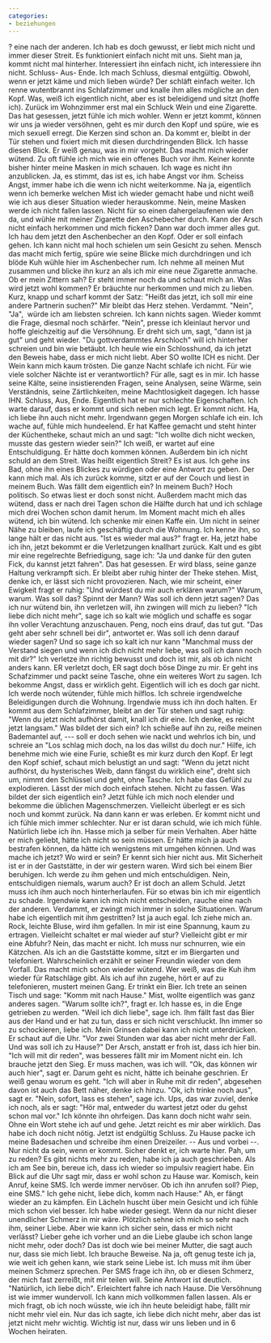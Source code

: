 ```yaml
---
categories:
- beziehungen
---
```

? eine nach der anderen. Ich hab
es doch gewusst, er liebt mich nicht und immer dieser Streit. Es funktioniert
einfach nicht mit uns. Sieht man ja, kommt nicht mal hinterher. Interessiert ihn
einfach nicht, ich interessiere ihn nicht. Schluss- Aus- Ende. Ich mach Schluss,
diesmal entgültig. Obwohl, wenn er jetzt käme und mich lieben würde? Der schläft
einfach weiter.
Ich renne wutentbrannt ins Schlafzimmer und knalle ihm alles mögliche
an den Kopf. Was, weiß ich eigentlich nicht, aber es ist beleidigend und sitzt
(hoffe ich). Zurück im Wohnzimmer erst mal ein Schluck Wein und eine Zigarette.
Das hat gesessen, jetzt fühle ich mich wohler. Wenn er jetzt kommt, können wir
uns ja wieder versöhnen, geht es mir durch den Kopf und spüre, wie es mich
sexuell erregt. Die Kerzen sind schon an.
Da kommt er, bleibt in der Tür stehen
und fixiert mich mit diesen durchdringenden Blick. Ich hasse diesen Blick. Er
weiß genau, was in mir vorgeht. Das macht mich wieder wütend. Zu oft fühle
ich mich wie ein offenes Buch vor ihm. Keiner konnte bisher hinter meine Masken
in mich schauen. Ich wage es nicht ihn anzublicken. Ja, es stimmt, das ist es,
ich habe Angst vor ihm.
Scheiss Angst, immer
habe ich die wenn ich nicht weiterkomme. Na ja, eigentlich wenn ich bemerke
welchen Mist ich wieder gemacht habe und nicht weiß wie ich aus dieser
Situation wieder herauskomme. Nein, meine Masken werde ich nicht fallen lassen.
Nicht für so einen dahergelaufenen wie den da, und wühle mit meiner Zigarette
den Aschebecher durch. Kann der Arsch nicht einfach herkommen und mich ficken?
Dann war doch immer alles gut. Ich hau dem jetzt den Aschenbecher an den Kopf.
Oder er soll einfach gehen. Ich kann nicht mal hoch schielen um sein Gesicht zu
sehen. Mensch das macht mich fertig, spüre wie seine Blicke mich durchdringen
und ich blöde Kuh wühle hier im Aschenbecher rum. Ich nehme all meinen Mut
zusammen und blicke ihn kurz an als ich mir eine neue Zigarette anmache. Ob er
mein Zittern sah?
Er steht immer noch da und schaut mich an. Was wird
jetzt wohl kommen? Er bräuchte nur herkommen und mich zu lieben. Kurz, knapp
und scharf kommt der Satz: "Heißt das jetzt, ich soll mir eine andere
Partnerin suchen?" Mir bleibt das Herz stehen.
Verdammt. "Nein",
"Ja",  würde ich
am liebsten schreien. Ich kann nichts sagen.
Wieder kommt die Frage, diesmal
noch schärfer. "Nein", presse ich kleinlaut hervor und hoffe gleichzeitig
auf die Versöhnung. Er dreht sich um, sagt, "dann ist ja gut" und geht
wieder. "Du gottverdammtes Arschloch" will ich hinterher schreien und
bin wie betäubt.
Ich heule wie ein Schlosshund, da ich jetzt den Beweis habe, dass er
mich nicht liebt. Aber SO wollte ICH es nicht.
Der Wein kann mich kaum trösten. Die ganze Nacht schlafe ich
nicht. Für wie viele solcher Nächte ist er verantwortlich?
Für alle, sagt es
in mir. Ich hasse seine Kälte, seine insistierenden Fragen, seine Analysen,
seine Wärme, sein Verständnis, seine Zärtlichkeiten, meine Machtlosigkeit
dagegen. Ich hasse IHN. Schluss, Aus, Ende. Eigentlich hat er nur schlechte
Eigenschaften.
Ich warte darauf, dass er kommt und sich neben mich legt. Er
kommt nicht. Ha, ich liebe ihn auch nicht mehr.
Irgendwann gegen Morgen schlafe
ich ein. Ich wache auf, fühle mich hundeelend. Er hat Kaffee gemacht und steht
hinter der Küchentheke, schaut mich an und sagt: "Ich wollte dich nicht
wecken, musste das gestern wieder sein?"
Ich weiß, er wartet auf eine Entschuldigung. Er hätte doch kommen können. Außerdem bin ich nicht schuld an
dem Streit. Was heißt eigentlich Streit? Es ist aus.
Ich gehe ins Bad, ohne ihn
eines Blickes zu würdigen oder eine Antwort zu geben. Der kann mich mal. Als
ich zurück komme, sitzt er auf der Couch und liest in meinem Buch. Was fällt
dem eigentlich ein? In meinem Buch? Hoch politisch. So etwas liest er doch sonst
nicht. Außerdem macht mich das wütend, dass er nach drei Tagen schon die Hälfte
durch hat und ich schlage mich drei Wochen schon damit herum. Im Moment macht
mich eh alles wütend, ich bin wütend.
Ich schenke mir einen
Kaffe ein. Um nicht in seiner Nähe zu bleiben, laufe ich geschäftig durch die
Wohnung. Ich kenne ihn, so lange hält er das nicht aus.
"Ist es wieder mal
aus?" fragt er.
Ha, jetzt habe ich
ihn, jetzt bekommt er die Verletzungen knallhart zurück. Kalt und es gibt mir
eine regelrechte Befriedigung, sage ich: "Ja und danke für den guten Fick, du
kannst jetzt fahren".
Das hat gesessen. Er wird blass, seine ganze Haltung
verkrampft sich. Er bleibt aber ruhig hinter der Theke stehen. Mist, denke ich,
er lässt sich nicht provozieren. Nach, wie mir scheint, einer Ewigkeit fragt er
ruhig: "Und würdest du mir auch erklären warum?"
Warum, warum. Was
soll das? Spinnt der Mann? Was soll ich denn jetzt sagen? Das ich nur wütend
bin, ihn verletzen will, ihn zwingen will mich zu lieben?
"Ich liebe dich
nicht mehr", sage ich so kalt wie möglich und schaffe es sogar ihn voller
Verachtung anzuschauen. Peng, noch eins drauf, das tut gut.
"Das geht aber sehr
schnell bei dir", antwortet er. Was soll ich denn darauf wieder sagen?
Und so sage ich
so kalt ich nur kann "Manchmal muss der
Verstand siegen und wenn ich dich nicht mehr liebe, was soll ich dann noch mit
dir?"
Ich verletze ihn
richtig bewusst und doch ist mir, als ob ich nicht anders kann. ER verletzt
doch, ER sagt doch böse Dinge zu mir.
Er geht ins
Schafzimmer und packt seine Tasche, ohne ein weiteres Wort zu sagen. Ich bekomme
Angst, dass er wirklich geht. Eigentlich will ich es doch gar nicht. Ich werde
noch wütender, fühle mich hilflos. Ich schreie irgendwelche Beleidigungen
durch die Wohnung. Irgendwie muss ich ihn doch halten. Er kommt aus dem
Schlafzimmer, bleibt an der Tür stehen und sagt ruhig: "Wenn du jetzt nicht
aufhörst damit, knall ich dir eine. Ich denke, es reicht jetzt langsam."
Was bildet der sich
ein? Ich schieße auf ihn zu, reiße meinen Bademantel auf, --- soll er doch
sehen wie nackt und wehrlos ich bin, und schreie an "Los schlag mich doch, na
los das willst du doch nur."
Hilfe, ich benehme
mich wie eine Furie, schießt es mir kurz durch den Kopf. Er legt den Kopf
schief, schaut mich belustigt an und sagt: "Wenn du jetzt nicht aufhörst, du
hysterisches Weib, dann fängst du wirklich eine", dreht sich um, nimmt den
Schlüssel und geht, ohne Tasche.
Ich habe das Gefühl zu explodieren. Lässt
der mich doch einfach stehen. Nicht zu fassen. Was bildet der sich eigentlich
ein? Jetzt fühle ich mich noch elender und bekomme die üblichen
Magenschmerzen. Vielleicht überlegt er es sich noch und kommt zurück. Na dann
kann er was erleben. Er kommt nicht und ich fühle mich immer schlechter. Nur er
ist daran schuld, wie ich mich fühle. Natürlich liebe ich ihn. Hasse mich ja
selber für mein Verhalten. Aber hätte er mich geliebt, hätte ich nicht so
sein müssen. Er hätte mich ja auch bestrafen können, da hätte ich wenigstens
mit umgehen können. Und was mache ich jetzt? Wo wird er sein? Er kennt sich
hier nicht aus. Mit Sicherheit ist er in der Gaststätte, in der wir gestern
waren. Wird sich bei einem Bier beruhigen. Ich werde zu ihm gehen und
mich entschuldigen. Nein, entschuldigen niemals, warum auch? Er ist doch an
allem Schuld. Jetzt muss ich ihm auch noch hinterherlaufen. Für so etwas bin
ich mir eigentlich zu schade. Irgendwie kann ich mich nicht entscheiden, rauche
eine nach der anderen. Verdammt, er zwingt mich immer in solche Situationen.
Warum habe ich eigentlich mit ihm gestritten? Ist ja auch egal. Ich ziehe mich
an. Rock, leichte Bluse, wird ihm gefallen. In mir ist eine Spannung, kaum zu
ertragen. Vielleicht schaltet er mal wieder auf stur? Vielleicht gibt er mir
eine Abfuhr? Nein, das macht er nicht. Ich muss nur schnurren, wie ein Kätzchen.
Als ich an die Gaststätte
komme, sitzt er im Biergarten und telefoniert. Wahrscheinlich erzählt er seiner
Freundin wieder von dem Vorfall. Das macht mich schon wieder wütend. Wer weiß,
was die Kuh ihm wieder für Ratschläge gibt. Als ich auf ihn zugehe, hört er
auf zu telefonieren, mustert meinen Gang. Er trinkt ein Bier. Ich trete an
seinen Tisch und sage: "Komm mit nach Hause." Mist, wollte eigentlich was
ganz anderes sagen. "Warum sollte ich?", fragt er. Ich hasse es, in die Enge
getrieben zu werden. "Weil ich dich liebe", sage ich. Ihm fällt fast das
Bier aus der Hand und er hat zu tun, dass er sich nicht verschluckt. Ihn immer
so zu schockieren, liebe ich. Mein Grinsen dabei kann ich nicht unterdrücken.
Er schaut auf die Uhr. "Vor zwei Stunden war das aber nicht mehr der Fall. Und
was soll ich zu Hause?"
Der Arsch, anstatt er
froh ist, dass ich hier bin. "Ich will mit dir reden", was besseres fällt
mir im Moment nicht ein. Ich brauche jetzt den Sieg. Er muss machen,
was ich will.
"Ok, das können wir auch hier", sagt er. Darum geht es
nicht, hätte ich beinahe geschrien. Er weiß genau worum es geht. "Ich will aber
in Ruhe mit dir reden", abgesehen davon ist auch das Bett näher, denke ich
hinzu.
"Ok, ich trinke noch aus",
sagt er. "Nein, sofort, lass es stehen", sage
ich. Ups, das war zuviel, denke ich noch, als er sagt: "Hör mal, entweder du
wartest jetzt oder du gehst schon mal vor."
Ich könnte ihn ohrfeigen. Das
kann doch nicht wahr sein. Ohne ein Wort stehe ich auf und gehe. Jetzt reicht es
mir aber wirklich. Das habe ich doch nicht nötig. Jetzt ist endgültig Schluss.
Zu Hause packe ich
meine Badesachen und schreibe ihm einen Dreizeiler. -- Aus und vorbei --. Nur nicht da
sein, wenn er kommt. Sicher denkt er, ich warte hier. Pah, um zu reden? Es gibt
nichts mehr zu reden, habe ich ja auch geschrieben. Als ich am See bin, bereue
ich, dass ich wieder so impulsiv reagiert habe. Ein Blick auf die Uhr sagt mir,
dass er wohl schon zu Hause war. Komisch, kein Anruf, keine SMS. Ich werde immer
nervöser. Ob ich ihn anrufen soll?
Piep, eine SMS." Ich
gehe nicht, liebe dich, komm nach Hause:" Ah, er fängt wieder an zu kämpfen.
Ein Lächeln huscht über mein Gesicht und ich fühle mich schon viel besser.
Ich habe wieder gesiegt. Wenn da nur nicht dieser unendlicher Schmerz in mir wäre. Plötzlich sehne ich
mich so sehr nach ihm, seiner Liebe. Aber wie kann ich sicher sein, dass er mich
nicht verlässt? Lieber gehe ich vorher und an die Liebe glaube ich schon lange
nicht mehr, oder doch? Das ist doch wie bei meiner Mutter, die sagt auch nur, dass sie mich liebt. Ich brauche Beweise.
Na ja, oft genug teste ich ja, wie weit
ich gehen kann, wie stark seine Liebe ist. Ich muss mit ihm über meinen Schmerz
sprechen. Per SMS frage ich ihn, ob er diesen Schmerz, der mich fast zerreißt,
mit mir teilen will. Seine Antwort ist deutlich. "Natürlich, ich liebe
dich".
Erleichtert fahre ich
nach Hause. Die Versöhnung ist wie immer wundervoll. Ich kann mich vollkommen
fallen lassen. Als er mich fragt, ob ich noch wüsste, wie ich ihn heute
beleidigt habe, fällt mir nicht mehr viel ein. Nur das ich sagte, ich liebe
dich nicht mehr, aber das ist jetzt nicht mehr wichtig. Wichtig ist nur, dass
wir uns lieben und in 6 Wochen heiraten.
